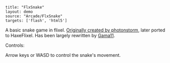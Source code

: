 ```
title: "FlxSnake"
layout: demo
source: "Arcade/FlxSnake"
targets: ['flash', 'html5']
```

A basic snake game in flixel. [Originally created by photonstorm](https://github.com/photonstorm/FlxSnake), later ported to HaxeFlixel. Has been largely rewritten by [Gama11](https://github.com/Gama11).

Controls:

Arrow keys or WASD to control the snake's movement.